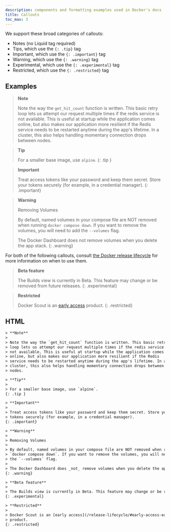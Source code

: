 ```yaml
---
description: components and formatting examples used in Docker's docs
title: Callouts
toc_max: 3
---
```


We support these broad categories of callouts:

- Notes (no Liquid tag required)
- Tips, which use the `{: .tip}` tag
- Important, which use the `{: .important}` tag
- Warning, which use the `{: .warning}` tag
- Experimental, which use the `{: .experimental}` tag
- Restricted, which use the `{: .restricted}` tag

## Examples

> **Note**
>
> Note the way the `get_hit_count` function is written. This basic retry
> loop lets us attempt our request multiple times if the redis service is
> not available. This is useful at startup while the application comes
> online, but also makes our application more resilient if the Redis
> service needs to be restarted anytime during the app's lifetime. In a
> cluster, this also helps handling momentary connection drops between
> nodes.

> **Tip**
>
> For a smaller base image, use `alpine`.
{: .tip }


> **Important**
>
> Treat access tokens like your password and keep them secret. Store your
> tokens securely (for example, in a credential manager).
{: .important}


> **Warning**
>
> Removing Volumes
>
> By default, named volumes in your compose file are NOT removed when running
> `docker compose down`. If you want to remove the volumes, you will need to add
> the `--volumes` flag.
>
> The Docker Dashboard does not remove volumes when you delete the app stack.
{: .warning}

For both of the following callouts, consult [the Docker release lifecycle](/release-lifecycle) for more information on when to use them.

> **Beta feature**
>
> The Builds view is currently in Beta. This feature may change or be removed from future releases.
{: .experimental}

> **Restricted**
>
> Docker Scout is an [early access](/release-lifecycle/#early-access-ea)
> product.
{: .restricted}

## HTML

```html
> **Note**
>
> Note the way the `get_hit_count` function is written. This basic retry
> loop lets us attempt our request multiple times if the redis service is
> not available. This is useful at startup while the application comes
> online, but also makes our application more resilient if the Redis
> service needs to be restarted anytime during the app's lifetime. In a
> cluster, this also helps handling momentary connection drops between
> nodes.

> **Tip**
>
> For a smaller base image, use `alpine`.
{: .tip }

> **Important**
>
> Treat access tokens like your password and keep them secret. Store your
> tokens securely (for example, in a credential manager).
{: .important} 

> **Warning**
>
> Removing Volumes
>
> By default, named volumes in your compose file are NOT removed when running
> `docker compose down`. If you want to remove the volumes, you will need to add
> the `--volumes` flag.
>
> The Docker Dashboard does _not_ remove volumes when you delete the app stack.
{: .warning}

> **Beta feature**
>
> The Builds view is currently in Beta. This feature may change or be removed from future releases.
{: .experimental}

> **Restricted**
>
> Docker Scout is an [early access](/release-lifecycle/#early-access-ea)
> product.
{: .restricted}
```
